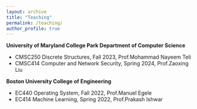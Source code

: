 ```yaml
---
layout: archive
title: "Teaching"
permalink: /teaching/
author_profile: true
---
```


  
  

**University of Maryland College Park Department of Computer Science**
* CMSC250 Discrete Structures, Fall 2023, Prof.Mohammad Nayeem Teli
* CMSC414 Computer and Network Security, Spring 2024, Prof.Zaoxing Liu


**Boston University College of Engineering**
* EC440 Operating System, Fall 2022, Prof.Manuel Egele
* EC414 Machine Learning, Spring 2022, Prof.Prakash Ishwar
 

